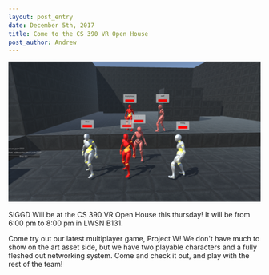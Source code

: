 ```yaml
---
layout: post_entry
date: December 5th, 2017
title: Come to the CS 390 VR Open House
post_author: Andrew
---
```


![alt text](/img/projects/projectw/demo_openhouse.png)

SIGGD Will be at the CS 390 VR Open House this thursday! It will be from 6:00 pm to 8:00 pm in LWSN B131.

Come try out our latest multiplayer game, Project W! We don't have much to show on the art asset side, but we have two playable characters and a fully fleshed out networking system. Come and check it out, and play with the rest of the team!